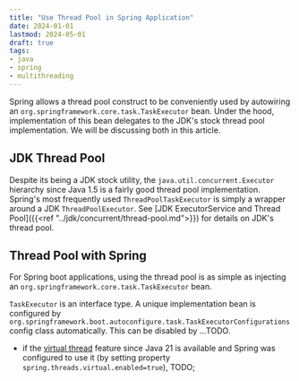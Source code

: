 ```yaml
---
title: "Use Thread Pool in Spring Application"
date: 2024-01-01
lastmod: 2024-05-01
draft: true
tags:
- java
- spring
- multithreading
---
```


Spring allows a thread pool construct to be conveniently used by autowiring an `org.springframework.core.task.TaskExecutor` bean.
Under the hood, implementation of this bean delegates to the JDK's stock thread pool implementation.
We will be discussing both in this article.

<!-- more -->

## JDK Thread Pool

Despite its being a JDK stock utility, the `java.util.concurrent.Executor` hierarchy since Java 1.5 is a fairly good thread pool implementation.
Spring's most frequently used `ThreadPoolTaskExecutor` is simply a wrapper around a JDK `ThreadPoolExecutor`.
See [JDK ExecutorService and Thread Pool]({{<ref "../jdk/concurrent/thread-pool.md">}}) for details on JDK's thread pool.

## Thread Pool with Spring

For Spring boot applications, using the thread pool is as simple as injecting an `org.springframework.core.task.TaskExecutor` bean.

`TaskExecutor` is an interface type. A unique implementation bean is configured by `org.springframework.boot.autoconfigure.task.TaskExecutorConfigurations` config class automatically. This can be disabled by ...TODO.

- if the [virtual thread](#TODO) feature since Java 21 is available and Spring was configured to use it (by setting property `spring.threads.virtual.enabled=true`), TODO;
